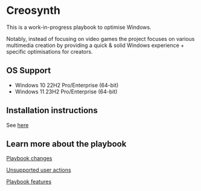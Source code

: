 # Creosynth
This is a work-in-progress playbook to optimise Windows. 

Notably, instead of focusing on video games the project focuses on various multimedia creation by providing a quick & solid Windows experience + specific optimisations for creators.

## OS Support
- Windows 10 22H2 Pro/Enterprise (64-bit)
- Windows 11 23H2 Pro/Enterprise (64-bit)

## Installation instructions
See [here](https://github.com/mewostick/Creosynth/blob/main/pages/installation.md)

## Learn more about the playbook
[Playbook changes](https://github.com/mewostick/Creosynth/blob/main/pages/changes.md)

[Unsupported user actions](https://github.com/mewostick/Creosynth/blob/main/pages/unsupported-actions.md)

[Playbook features](https://github.com/mewostick/Creosynth/blob/main/pages/playbook-features.md)
